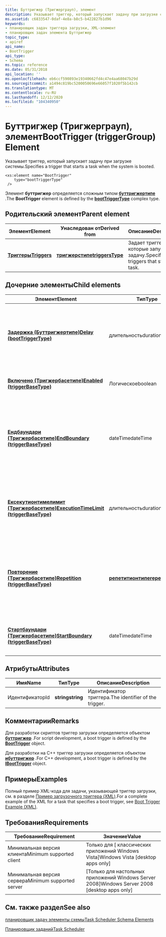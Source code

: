 ```yaml
---
title: Буттригжер (Тригжерграуп), элемент
description: Указывает триггер, который запускает задачу при загрузке системы.
ms.assetid: c6833547-0daf-4e8a-b8c5-b422827b1d96
keywords:
- планировщик задач триггера загрузки, XML-элемент
- планировщик задач элемента Буттригжер
topic_type:
- apiref
api_name:
- BootTrigger
api_type:
- Schema
ms.topic: reference
ms.date: 05/31/2018
api_location: ''
ms.openlocfilehash: eb6ccf590893e19340662fd4c47e4aa68047b29d
ms.sourcegitcommit: a1494c819bc5200050696e66057f1020f5b142cb
ms.translationtype: MT
ms.contentlocale: ru-RU
ms.lasthandoff: 12/12/2020
ms.locfileid: "104340950"
---
```

# <a name="boottrigger-triggergroup-element"></a><span data-ttu-id="ff5bb-105">Буттригжер (Тригжерграуп), элемент</span><span class="sxs-lookup"><span data-stu-id="ff5bb-105">BootTrigger (triggerGroup) Element</span></span>

<span data-ttu-id="ff5bb-106">Указывает триггер, который запускает задачу при загрузке системы.</span><span class="sxs-lookup"><span data-stu-id="ff5bb-106">Specifies a trigger that starts a task when the system is booted.</span></span>

``` syntax
<xs:element name="BootTrigger"
    type="bootTriggerType"
 />
```

<span data-ttu-id="ff5bb-107">Элемент **буттригжер** определяется сложным типом [**буттригжертипе**](taskschedulerschema-boottriggertype-complextype.md) .</span><span class="sxs-lookup"><span data-stu-id="ff5bb-107">The **BootTrigger** element is defined by the [**bootTriggerType**](taskschedulerschema-boottriggertype-complextype.md) complex type.</span></span>

## <a name="parent-element"></a><span data-ttu-id="ff5bb-108">Родительский элемент</span><span class="sxs-lookup"><span data-stu-id="ff5bb-108">Parent element</span></span>



| <span data-ttu-id="ff5bb-109">Элемент</span><span class="sxs-lookup"><span data-stu-id="ff5bb-109">Element</span></span>                                                           | <span data-ttu-id="ff5bb-110">Унаследован от</span><span class="sxs-lookup"><span data-stu-id="ff5bb-110">Derived from</span></span>                                                         | <span data-ttu-id="ff5bb-111">Описание</span><span class="sxs-lookup"><span data-stu-id="ff5bb-111">Description</span></span>                                            |
|-------------------------------------------------------------------|----------------------------------------------------------------------|--------------------------------------------------------|
| [<span data-ttu-id="ff5bb-112">**Триггеры**</span><span class="sxs-lookup"><span data-stu-id="ff5bb-112">**Triggers**</span></span>](taskschedulerschema-triggers-tasktype-element.md) | [<span data-ttu-id="ff5bb-113">**тригжерстипе**</span><span class="sxs-lookup"><span data-stu-id="ff5bb-113">**triggersType**</span></span>](taskschedulerschema-triggerstype-complextype.md) | <span data-ttu-id="ff5bb-114">Задает триггеры, которые запускают задачу.</span><span class="sxs-lookup"><span data-stu-id="ff5bb-114">Specifies the triggers that start the task.</span></span><br/> |



## <a name="child-elements"></a><span data-ttu-id="ff5bb-115">Дочерние элементы</span><span class="sxs-lookup"><span data-stu-id="ff5bb-115">Child elements</span></span>



| <span data-ttu-id="ff5bb-116">Элемент</span><span class="sxs-lookup"><span data-stu-id="ff5bb-116">Element</span></span>                                                                                                        | <span data-ttu-id="ff5bb-117">Тип</span><span class="sxs-lookup"><span data-stu-id="ff5bb-117">Type</span></span>                                                                     | <span data-ttu-id="ff5bb-118">Описание</span><span class="sxs-lookup"><span data-stu-id="ff5bb-118">Description</span></span>                                                                                                                        |
|----------------------------------------------------------------------------------------------------------------|--------------------------------------------------------------------------|------------------------------------------------------------------------------------------------------------------------------------|
| [<span data-ttu-id="ff5bb-119">**Задержка (Буттригжертипе)**</span><span class="sxs-lookup"><span data-stu-id="ff5bb-119">**Delay (bootTriggerType)**</span></span>](taskschedulerschema-delay-boottriggertype-element.md)                           | <span data-ttu-id="ff5bb-120">длительность</span><span class="sxs-lookup"><span data-stu-id="ff5bb-120">duration</span></span>                                                                 | <span data-ttu-id="ff5bb-121">Указывает промежуток времени между загрузкой системы и началом задачи.</span><span class="sxs-lookup"><span data-stu-id="ff5bb-121">Specifies the amount of time between when the system is booted and when the task is started.</span></span><br/>                            |
| [<span data-ttu-id="ff5bb-122">**Включено (Тригжербасетипе)**</span><span class="sxs-lookup"><span data-stu-id="ff5bb-122">**Enabled (triggerBaseType)**</span></span>](taskschedulerschema-enabled-triggerbasetype-element.md)                       | <span data-ttu-id="ff5bb-123">Логическое</span><span class="sxs-lookup"><span data-stu-id="ff5bb-123">boolean</span></span>                                                                  | <span data-ttu-id="ff5bb-124">Указывает, что триггер включен.</span><span class="sxs-lookup"><span data-stu-id="ff5bb-124">Specifies that the trigger is enabled.</span></span><br/>                                                                                  |
| [<span data-ttu-id="ff5bb-125">**Ендбаундари (Тригжербасетипе)**</span><span class="sxs-lookup"><span data-stu-id="ff5bb-125">**EndBoundary (triggerBaseType)**</span></span>](taskschedulerschema-endboundary-triggerbasetype-element.md)               | <span data-ttu-id="ff5bb-126">dateTime</span><span class="sxs-lookup"><span data-stu-id="ff5bb-126">dateTime</span></span>                                                                 | <span data-ttu-id="ff5bb-127">Указывает дату и время деактивации триггера.</span><span class="sxs-lookup"><span data-stu-id="ff5bb-127">Specifies the date and time when the trigger is deactivated.</span></span> <span data-ttu-id="ff5bb-128">Триггер не может запустить задачу после ее деактивации.</span><span class="sxs-lookup"><span data-stu-id="ff5bb-128">The trigger cannot start the task after it is deactivated.</span></span><br/> |
| [<span data-ttu-id="ff5bb-129">**Ексекутионтимелимит (Тригжербасетипе)**</span><span class="sxs-lookup"><span data-stu-id="ff5bb-129">**ExecutionTimeLimit (triggerBaseType)**</span></span>](taskschedulerschema-executiontimelimit-triggerbasetype-element.md) | <span data-ttu-id="ff5bb-130">длительность</span><span class="sxs-lookup"><span data-stu-id="ff5bb-130">duration</span></span>                                                                 | <span data-ttu-id="ff5bb-131">Указывает максимальное время, в течение которого задача может запускаться триггером.</span><span class="sxs-lookup"><span data-stu-id="ff5bb-131">Specifies the maximum amount of time in which the task can be started by the trigger.</span></span><br/>                                   |
| [<span data-ttu-id="ff5bb-132">**Повторение (Тригжербасетипе)**</span><span class="sxs-lookup"><span data-stu-id="ff5bb-132">**Repetition (triggerBaseType)**</span></span>](taskschedulerschema-repetition-triggerbasetype-element.md)                 | [<span data-ttu-id="ff5bb-133">**репетитионтипе**</span><span class="sxs-lookup"><span data-stu-id="ff5bb-133">**repetitionType**</span></span>](taskschedulerschema-repetitiontype-complextype.md) | <span data-ttu-id="ff5bb-134">Указывает, как часто выполняется задача и как долго шаблон повторения повторяется после запуска задачи.</span><span class="sxs-lookup"><span data-stu-id="ff5bb-134">Specifies how often the task is run and how long the repetition pattern is repeated after the task is started.</span></span><br/>          |
| [<span data-ttu-id="ff5bb-135">**Стартбаундари (Тригжербасетипе)**</span><span class="sxs-lookup"><span data-stu-id="ff5bb-135">**StartBoundary (triggerBaseType)**</span></span>](taskschedulerschema-startboundary-triggerbasetype-element.md)           | <span data-ttu-id="ff5bb-136">dateTime</span><span class="sxs-lookup"><span data-stu-id="ff5bb-136">dateTime</span></span>                                                                 | <span data-ttu-id="ff5bb-137">Указывает дату и время активации триггера.</span><span class="sxs-lookup"><span data-stu-id="ff5bb-137">Specifies the date and time when the trigger is activated.</span></span><br/>                                                              |



## <a name="attributes"></a><span data-ttu-id="ff5bb-138">Атрибуты</span><span class="sxs-lookup"><span data-stu-id="ff5bb-138">Attributes</span></span>



| <span data-ttu-id="ff5bb-139">Имя</span><span class="sxs-lookup"><span data-stu-id="ff5bb-139">Name</span></span> | <span data-ttu-id="ff5bb-140">Тип</span><span class="sxs-lookup"><span data-stu-id="ff5bb-140">Type</span></span>       | <span data-ttu-id="ff5bb-141">Описание</span><span class="sxs-lookup"><span data-stu-id="ff5bb-141">Description</span></span>                               |
|------|------------|-------------------------------------------|
| <span data-ttu-id="ff5bb-142">Идентификатор</span><span class="sxs-lookup"><span data-stu-id="ff5bb-142">Id</span></span>   | <span data-ttu-id="ff5bb-143">**string**</span><span class="sxs-lookup"><span data-stu-id="ff5bb-143">**string**</span></span> | <span data-ttu-id="ff5bb-144">Идентификатор триггера.</span><span class="sxs-lookup"><span data-stu-id="ff5bb-144">The identifier of the trigger.</span></span><br/> |



## <a name="remarks"></a><span data-ttu-id="ff5bb-145">Комментарии</span><span class="sxs-lookup"><span data-stu-id="ff5bb-145">Remarks</span></span>

<span data-ttu-id="ff5bb-146">Для разработки скриптов триггер загрузки определяется объектом [**буттригжер**](boottrigger.md) .</span><span class="sxs-lookup"><span data-stu-id="ff5bb-146">For script development, a boot trigger is defined by the [**BootTrigger**](boottrigger.md) object.</span></span>

<span data-ttu-id="ff5bb-147">Для разработки на C++ триггер загрузки определяется объектом [**ибуттригжер**](/windows/desktop/api/taskschd/nn-taskschd-iboottrigger) .</span><span class="sxs-lookup"><span data-stu-id="ff5bb-147">For C++ development, a boot trigger is defined by the [**IBootTrigger**](/windows/desktop/api/taskschd/nn-taskschd-iboottrigger) object.</span></span>

## <a name="examples"></a><span data-ttu-id="ff5bb-148">Примеры</span><span class="sxs-lookup"><span data-stu-id="ff5bb-148">Examples</span></span>

<span data-ttu-id="ff5bb-149">Полный пример XML-кода для задачи, указывающей триггер загрузки, см. в разделе [Пример загрузочного триггера (XML)](boot-trigger-example--xml-.md).</span><span class="sxs-lookup"><span data-stu-id="ff5bb-149">For a complete example of the XML for a task that specifies a boot trigger, see [Boot Trigger Example (XML)](boot-trigger-example--xml-.md).</span></span>

## <a name="requirements"></a><span data-ttu-id="ff5bb-150">Требования</span><span class="sxs-lookup"><span data-stu-id="ff5bb-150">Requirements</span></span>



| <span data-ttu-id="ff5bb-151">Требование</span><span class="sxs-lookup"><span data-stu-id="ff5bb-151">Requirement</span></span> | <span data-ttu-id="ff5bb-152">Значение</span><span class="sxs-lookup"><span data-stu-id="ff5bb-152">Value</span></span> |
|-------------------------------------|------------------------------------------------------|
| <span data-ttu-id="ff5bb-153">Минимальная версия клиента</span><span class="sxs-lookup"><span data-stu-id="ff5bb-153">Minimum supported client</span></span><br/> | <span data-ttu-id="ff5bb-154">Только для \[ классических приложений Windows Vista\]</span><span class="sxs-lookup"><span data-stu-id="ff5bb-154">Windows Vista \[desktop apps only\]</span></span><br/>       |
| <span data-ttu-id="ff5bb-155">Минимальная версия сервера</span><span class="sxs-lookup"><span data-stu-id="ff5bb-155">Minimum supported server</span></span><br/> | <span data-ttu-id="ff5bb-156">\[Только для настольных приложений Windows Server 2008\]</span><span class="sxs-lookup"><span data-stu-id="ff5bb-156">Windows Server 2008 \[desktop apps only\]</span></span><br/> |



## <a name="see-also"></a><span data-ttu-id="ff5bb-157">См. также раздел</span><span class="sxs-lookup"><span data-stu-id="ff5bb-157">See also</span></span>

<dl> <dt>

[<span data-ttu-id="ff5bb-158">планировщик задач элементы схемы</span><span class="sxs-lookup"><span data-stu-id="ff5bb-158">Task Scheduler Schema Elements</span></span>](task-scheduler-schema-elements.md)
</dt> <dt>

[<span data-ttu-id="ff5bb-159">Планировщик заданий</span><span class="sxs-lookup"><span data-stu-id="ff5bb-159">Task Scheduler</span></span>](task-scheduler-start-page.md)
</dt> </dl>

 

 





